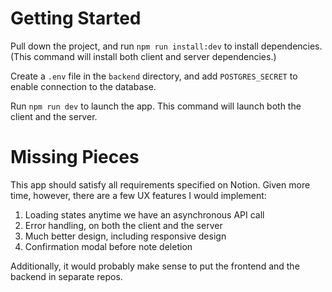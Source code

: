 # Getting Started

Pull down the project, and run `npm run install:dev` to install dependencies. (This command will install both client and server dependencies.)

Create a `.env` file in the `backend` directory, and add `POSTGRES_SECRET` to enable connection to the database.

Run `npm run dev` to launch the app. This command will launch both the client and the server.

# Missing Pieces

This app should satisfy all requirements specified on Notion. Given more time, however, there are a few UX features I would implement:

1. Loading states anytime we have an asynchronous API call
2. Error handling, on both the client and the server
3. Much better design, including responsive design
4. Confirmation modal before note deletion

Additionally, it would probably make sense to put the frontend and the backend in separate repos.
